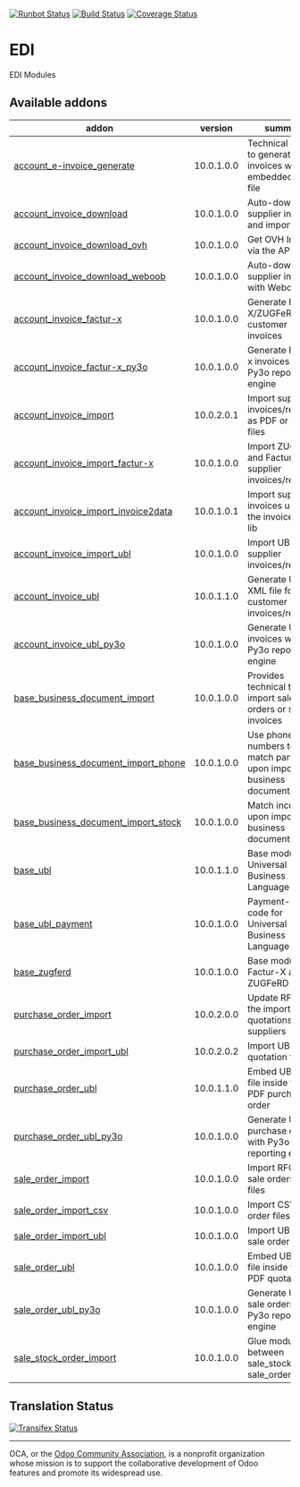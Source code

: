 [![Runbot Status](https://runbot.odoo-community.org/runbot/badge/flat/226/9.0.svg)](https://runbot.odoo-community.org/runbot/repo/github-com-oca-edi-226)
[![Build Status](https://travis-ci.org/OCA/edi.svg?branch=9.0)](https://travis-ci.org/OCA/edi)
[![Coverage Status](https://coveralls.io/repos/OCA/edi/badge.svg?branch=9.0&service=github)](https://coveralls.io/github/OCA/edi?branch=9.0)

# EDI

EDI Modules

[//]: # (addons)

Available addons
----------------
addon | version | summary
--- | --- | ---
[account_e-invoice_generate](account_e-invoice_generate/) | 10.0.1.0.0 | Technical module to generate PDF invoices with embedded XML file
[account_invoice_download](account_invoice_download/) | 10.0.1.0.0 | Auto-download supplier invoices and import them
[account_invoice_download_ovh](account_invoice_download_ovh/) | 10.0.1.0.0 | Get OVH Invoice via the API
[account_invoice_download_weboob](account_invoice_download_weboob/) | 10.0.1.0.0 | Auto-download supplier invoices with Weboob
[account_invoice_factur-x](account_invoice_factur-x/) | 10.0.1.0.0 | Generate Factur-X/ZUGFeRD customer invoices
[account_invoice_factur-x_py3o](account_invoice_factur-x_py3o/) | 10.0.1.0.0 | Generate Factur-x invoices with Py3o reporting engine
[account_invoice_import](account_invoice_import/) | 10.0.2.0.1 | Import supplier invoices/refunds as PDF or XML files
[account_invoice_import_factur-x](account_invoice_import_factur-x/) | 10.0.1.0.0 | Import ZUGFeRD and Factur-X supplier invoices/refunds
[account_invoice_import_invoice2data](account_invoice_import_invoice2data/) | 10.0.1.0.1 | Import supplier invoices using the invoice2data lib
[account_invoice_import_ubl](account_invoice_import_ubl/) | 10.0.1.0.0 | Import UBL XML supplier invoices/refunds
[account_invoice_ubl](account_invoice_ubl/) | 10.0.1.1.0 | Generate UBL XML file for customer invoices/refunds
[account_invoice_ubl_py3o](account_invoice_ubl_py3o/) | 10.0.1.0.0 | Generate UBL invoices with Py3o reporting engine
[base_business_document_import](base_business_document_import/) | 10.0.1.0.0 | Provides technical tools to import sale orders or supplier invoices
[base_business_document_import_phone](base_business_document_import_phone/) | 10.0.1.0.0 | Use phone numbers to match partners upon import of business documents
[base_business_document_import_stock](base_business_document_import_stock/) | 10.0.1.0.0 | Match incoterms upon import of business documents
[base_ubl](base_ubl/) | 10.0.1.1.0 | Base module for Universal Business Language (UBL)
[base_ubl_payment](base_ubl_payment/) | 10.0.1.0.0 | Payment-related code for Universal Business Language (UBL)
[base_zugferd](base_zugferd/) | 10.0.1.0.0 | Base module for Factur-X and ZUGFeRD
[purchase_order_import](purchase_order_import/) | 10.0.2.0.0 | Update RFQ via the import of quotations from suppliers
[purchase_order_import_ubl](purchase_order_import_ubl/) | 10.0.2.0.2 | Import UBL XML quotation files
[purchase_order_ubl](purchase_order_ubl/) | 10.0.1.1.0 | Embed UBL XML file inside the PDF purchase order
[purchase_order_ubl_py3o](purchase_order_ubl_py3o/) | 10.0.1.0.0 | Generate UBL purchase orders with Py3o reporting engine
[sale_order_import](sale_order_import/) | 10.0.1.0.0 | Import RFQ or sale orders from files
[sale_order_import_csv](sale_order_import_csv/) | 10.0.1.0.0 | Import CSV sale order files
[sale_order_import_ubl](sale_order_import_ubl/) | 10.0.1.0.0 | Import UBL XML sale order files
[sale_order_ubl](sale_order_ubl/) | 10.0.1.0.0 | Embed UBL XML file inside the PDF quotation
[sale_order_ubl_py3o](sale_order_ubl_py3o/) | 10.0.1.0.0 | Generate UBL sale orders with Py3o reporting engine
[sale_stock_order_import](sale_stock_order_import/) | 10.0.1.0.0 | Glue module between sale_stock and sale_order_import

[//]: # (end addons)

Translation Status
------------------
[![Transifex Status](https://www.transifex.com/projects/p/OCA-edi-9-0/chart/image_png)](https://www.transifex.com/projects/p/OCA-edi-9-0)

----

OCA, or the [Odoo Community Association](http://odoo-community.org/), is a nonprofit organization whose
mission is to support the collaborative development of Odoo features and
promote its widespread use.

